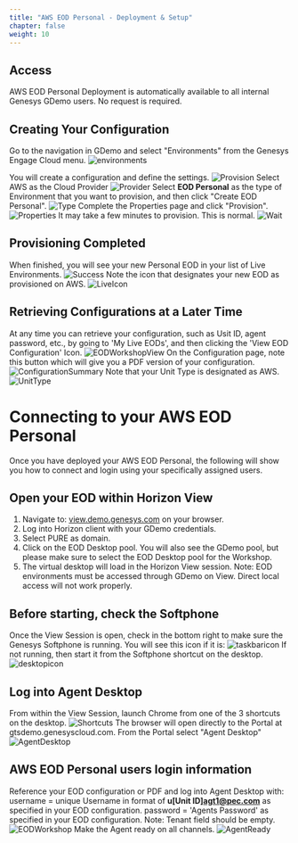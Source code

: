 ```yaml
---
title: "AWS EOD Personal - Deployment & Setup"
chapter: false
weight: 10
---
```


## Access
AWS EOD Personal Deployment is automatically available to all internal Genesys GDemo users. No request is required. 

## Creating Your Configuration

Go to the navigation in GDemo and select "Environments" from the Genesys Engage Cloud menu. 
![environments](/images/Environments.jpg)

You will create a configuration and define the settings.
![Provision](/images/EODPersonalNew.jpg)
Select AWS as the Cloud Provider
![Provider](/images/chooseAWSProvider.png)
Select **EOD Personal** as the type of Environment that you want to provision, and then click "Create EOD Personal".
![Type](/images/EODPersonalType.jpg)
Complete the Properties page and click "Provision". 
![Properties](/images/EODPersonalTypeDetails.jpg)
It may take a few minutes to provision. This is normal.
![Wait](/images/POCRequested.jpg)
## Provisioning Completed
When finished, you will see your new Personal EOD in your list of Live Environments.
![Success](/images/POCSuccessful.jpg)
Note the icon that designates your new EOD as provisioned on AWS.
![LiveIcon](/images/awsLiveIcon.png)
## Retrieving Configurations at a Later Time
At any time you can retrieve your configuration, such as Usit ID, agent password, etc., by going to 'My Live EODs', and then clicking the 'View EOD Configuration' Icon. 
![EODWorkshopView](/images/EODWorkshopView.jpg)
On the Configuration page, note this button which will give you a PDF version of your configuration. 
![ConfigurationSummary](/images/EODWorkshopPDF.jpg)
Note that your Unit Type is designated as AWS.
![UnitType](/images/awsUnitType.png)

# Connecting to your AWS EOD Personal
Once you have deployed your AWS EOD Personal, the following will show you how to connect and login using your specifically assigned users.

## Open your EOD within Horizon View
1. Navigate to: [view.demo.genesys.com](https://view.demo.genesys.com/) on your browser.    
2. Log into Horizon client with your GDemo credentials.
3. Select PURE as domain.
4. Click on the EOD Desktop pool. 
You will also see the GDemo pool, but please make sure to select the EOD Desktop pool for the Workshop.
5. The virtual desktop will load in the Horizon View session.
Note: EOD environments must be accessed through GDemo on View. Direct local access will not work properly.

## Before starting, check the Softphone
Once the View Session is open, check in the bottom right to make sure the Genesys Softphone is running. You will see this icon if it is:
![taskbaricon](/images/SoftPhoneCorner.png)
If not running, then start it from the Softphone shortcut on the desktop.
![desktopicon](/images/eodSoftPhoneShortcut.png)
## Log into Agent Desktop
From within the View Session, launch Chrome from one of the 3 shortcuts on the desktop.
![Shortcuts](/images/POCShortcuts.png)
The browser will open directly to the Portal at gtsdemo.genesyscloud.com.
From the Portal select "Agent Desktop"
![AgentDesktop](/images/Portal.png)
## AWS EOD Personal users login information
Reference your EOD configuration or PDF and log into Agent Desktop with: 
username = unique Username in format of **u[Unit ID]agt1@pec.com** as specified in your EOD configuration. 
password = 'Agents Password' as specified in your EOD configuration. 
Note: Tenant field should be empty. 
![EODWorkshop](/images/EODWorkshopAdLogin.jpg)
Make the Agent ready on all channels. 
![AgentReady](/images/WWE9_Agent_Ready.png)
